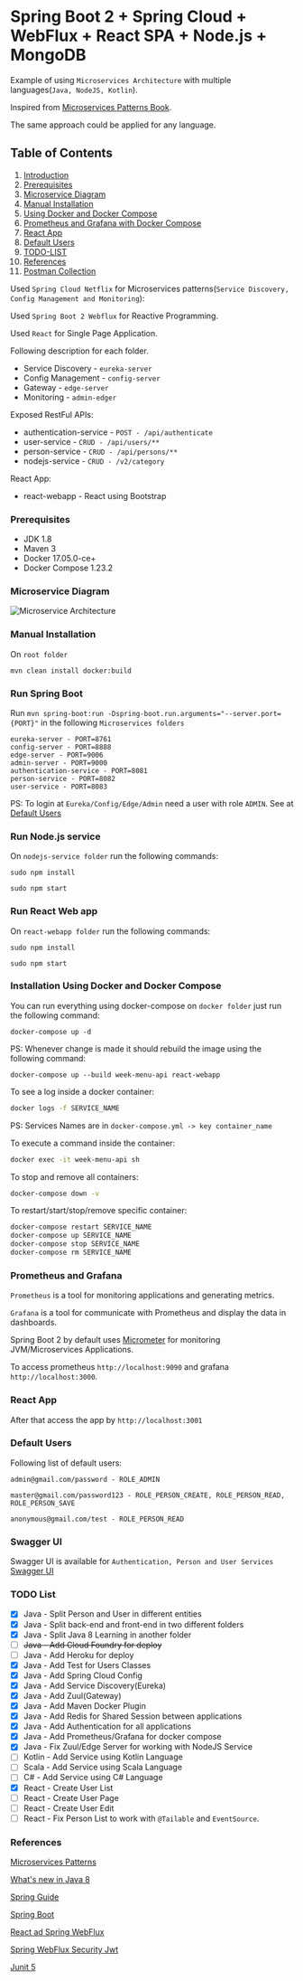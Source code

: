 # Spring Boot 2 + Spring Cloud + WebFlux + React SPA + Node.js + MongoDB

Example of using `Microservices Architecture` with multiple languages(`Java, NodeJS, Kotlin`).

Inspired from [Microservices Patterns Book](https://www.manning.com/books/microservices-patterns).

The same approach could be applied for any language.

## Table of Contents

  1. [Introduction](#introduction)
  2. [Prerequisites](#prerequisites)
  3. [Microservice Diagram](#microservice-diagram)
  4. [Manual Installation](#manual-installation)
  5. [Using Docker and Docker Compose](#installation-using-docker-and-docker-compose)
  6. [Prometheus and Grafana with Docker Compose](#prometheus-and-grafana)
  7. [React App](#react-app)
  8. [Default Users](#default-users)
  9. [TODO-LIST](#todo-list)
  10. [References](#references)
  11. [Postman Collection](docs/postman_collection.json?raw=true)

Used `Spring Cloud Netflix` for Microservices patterns(`Service Discovery, Config Management and Monitoring`):

Used `Spring Boot 2 Webflux` for Reactive Programming.

Used `React` for Single Page Application.

Following description for each folder.

 * Service Discovery - `eureka-server`
 * Config Management - `config-server`
 * Gateway - `edge-server`
 * Monitoring - `admin-edger`
 
Exposed RestFul APIs:
  * authentication-service - `POST - /api/authenticate`
  * user-service - `CRUD - /api/users/**`
  * person-service - `CRUD - /api/persons/**`
  * nodejs-service - `CRUD - /v2/category`

React App:
 * react-webapp - React using Bootstrap

### Prerequisites
 * JDK 1.8
 * Maven 3
 * Docker 17.05.0-ce+
 * Docker Compose 1.23.2

### Microservice Diagram
 
![Microservice Architecture](Microservice.png?raw=true "Microservice Architecture") 

### Manual Installation

On `root folder`

`mvn clean install docker:build`

### Run Spring Boot

Run `mvn spring-boot:run -Dspring-boot.run.arguments="--server.port={PORT}"` in the following `Microservices folders`

```
eureka-server - PORT=8761
config-server - PORT=8888
edge-server - PORT=9006
admin-server - PORT=9000
authentication-service - PORT=8081
person-service - PORT=8082
user-service - PORT=8083
```

PS: To login at `Eureka/Config/Edge/Admin` need a user with role `ADMIN`. See at [Default Users](#default-users)

### Run Node.js service

On `nodejs-service folder` run the following commands:

```
sudo npm install

sudo npm start
```

### Run React Web app

On `react-webapp folder` run the following commands:

```
sudo npm install

sudo npm start
```

### Installation Using Docker and Docker Compose

You can run everything using docker-compose on `docker folder` just run the following command:

```
docker-compose up -d
```

PS: Whenever change is made it should rebuild the image using the following command:

``` 
docker-compose up --build week-menu-api react-webapp
```

To see a log inside a docker container:

```bash
docker logs -f SERVICE_NAME
```
PS: Services Names are in `docker-compose.yml -> key container_name`

To execute a command inside the container:

```bash
docker exec -it week-menu-api sh
```

To stop and remove all containers:
```bash
docker-compose down -v
```

To restart/start/stop/remove specific container:

```bash
docker-compose restart SERVICE_NAME
docker-compose up SERVICE_NAME
docker-compose stop SERVICE_NAME
docker-compose rm SERVICE_NAME
```

### Prometheus and Grafana

`Prometheus` is a tool for monitoring applications and generating metrics.

`Grafana` is a tool for communicate with Prometheus and display the data in dashboards.

Spring Boot 2 by default uses [Micrometer](https://micrometer.io) for monitoring JVM/Microservices Applications.

To access prometheus `http://localhost:9090` and grafana `http://localhost:3000`.

### React App

After that access the app by `http://localhost:3001`

### Default Users

Following list of default users:

```
admin@gmail.com/password - ROLE_ADMIN

master@gmail.com/password123 - ROLE_PERSON_CREATE, ROLE_PERSON_READ, ROLE_PERSON_SAVE

anonymous@gmail.com/test - ROLE_PERSON_READ
```

### Swagger UI

Swagger UI is available for `Authentication, Person and User Services`
[Swagger UI](http://localhost:{PORT}/swagger-ui.html)

### TODO List

* [X] Java - Split Person and User in different entities
* [X] Java - Split back-end and front-end in two different folders
* [X] Java - Split Java 8 Learning in another folder
* [ ] ~~Java - Add Cloud Foundry for deploy~~
* [ ] Java - Add Heroku for deploy
* [X] Java - Add Test for Users Classes
* [X] Java - Add Spring Cloud Config
* [X] Java - Add Service Discovery(Eureka)
* [X] Java - Add Zuul(Gateway)
* [X] Java - Add Maven Docker Plugin
* [X] Java - Add Redis for Shared Session between applications
* [X] Java - Add Authentication for all applications
* [X] Java - Add Prometheus/Grafana for docker compose
* [X] Java - Fix Zuul/Edge Server for working with NodeJS Service
* [ ] Kotlin - Add Service using Kotlin Language
* [ ] Scala - Add Service using Scala Language
* [ ] C# - Add Service using C# Language
* [X] React - Create User List
* [ ] React - Create User Page
* [ ] React - Create User Edit
* [ ] React - Fix Person List to work with `@Tailable` and `EventSource`.

### References
[Microservices Patterns](https://microservices.io)

[What's new in Java 8](https://leanpub.com/whatsnewinjava8/read)

[Spring Guide](https://spring.io/guides)

[Spring Boot](https://start.spring.io)

[React ad Spring WebFlux](https://developer.okta.com/blog/2018/09/25/spring-webflux-websockets-react)

[Spring WebFlux Security Jwt](https://github.com/raphaelDL/spring-webflux-security-jwt)

[Junit 5](https://medium.com/@GalletVictor/migration-from-junit-4-to-junit-5-d8fe38644abe)

